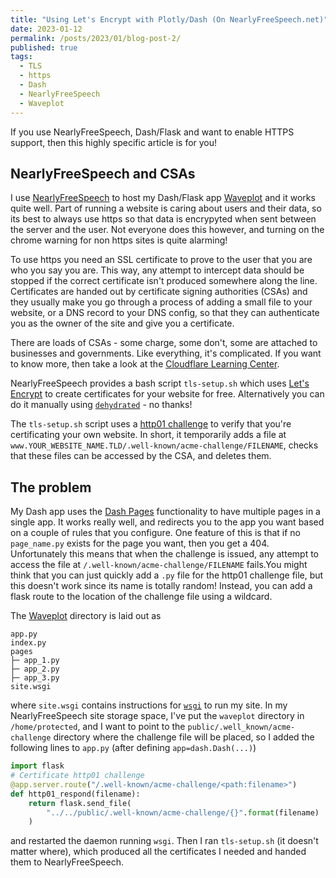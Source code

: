 ```yaml
---
title: "Using Let's Encrypt with Plotly/Dash (On NearlyFreeSpeech.net)"
date: 2023-01-12
permalink: /posts/2023/01/blog-post-2/
published: true
tags:
  - TLS
  - https
  - Dash
  - NearlyFreeSpeech
  - Waveplot
---
```


If you use NearlyFreeSpeech, Dash/Flask and want to enable HTTPS support, then this highly specific article is for you!

## NearlyFreeSpeech and CSAs

I use [NearlyFreeSpeech](https://www.nearlyfreespeech.net) to host my Dash/Flask app [Waveplot](https://www.waveplot.com) and it works quite well. Part of running a website is caring about users and their data, so its best to always use https so that data is encrypyted when sent between the server and the user. Not everyone does this however, and turning on the chrome warning for non https sites is quite alarming!

To use https you need an SSL certificate to prove to the user that you are who you say you are. This way, any attempt to intercept data should be stopped if the correct certificate isn't produced somewhere along the line. Certificates are handed out by certificate signing authorities (CSAs) and they usually make you go through a process of adding a small file to your website, or a DNS record to your DNS config, so that they can authenticate you as the owner of the site and give you a certificate.

There are loads of CSAs - some charge, some don't, some are attached to businesses and governments. Like everything, it's complicated. If you want to know more, then take a look at the [Cloudflare Learning Center](https://www.cloudflare.com/en-gb/learning/).

NearlyFreeSpeech provides a bash script `tls-setup.sh` which uses [Let's Encrypt](https://letsencrypt.org/) to create certificates for your website for free. Alternatively you can do it manually using [`dehydrated`](https://github.com/dehydrated-io/dehydrated) - no thanks! 

The `tls-setup.sh` script uses a [http01 challenge](https://letsencrypt.org/docs/challenge-types/) to verify that you're certificating your own website. In short, it temporarily adds a file at `www.YOUR_WEBSITE_NAME.TLD/.well-known/acme-challenge/FILENAME`, checks that these files can be accessed by the CSA, and deletes them.

## The problem

My Dash app uses the [Dash Pages](https://dash.plotly.com/urls) functionality to have multiple pages in a single app. It works really well, and redirects you to the app you want based on a couple of rules that you configure. One feature of this is that if no `page_name.py` exists for the page you want, then you get a 404. Unfortunately this means that when the challenge is issued, any attempt to access the file at `/.well-known/acme-challenge/FILENAME` fails.You might think that you can just quickly add a `.py` file for the http01 challenge file, but this doesn't work since its name is totally random! Instead, you can add a flask route to the location of the challenge file using a wildcard.

The [Waveplot](https://www.gitlab.com/jonkragskow/waveplot) directory is laid out as
```
app.py
index.py
pages
├─ app_1.py
├─ app_2.py
├─ app_3.py
site.wsgi
```
where `site.wsgi` contains instructions for [`wsgi`](https://wsgi.readthedocs.io/en/latest/what.html) to run my site. In my NearlyFreeSpeech site storage space, I've put the `waveplot` directory in `/home/protected`, and I want to point to the `public/.well_known/acme-challenge` directory where the challenge file will be placed, so I added the following lines to `app.py` (after defining `app=dash.Dash(...)`)

```python
import flask
# Certificate http01 challenge
@app.server.route("/.well-known/acme-challenge/<path:filename>")
def http01_respond(filename):
    return flask.send_file(
        "../../public/.well-known/acme-challenge/{}".format(filename)
    )
```

and restarted the daemon running `wsgi`. Then I ran `tls-setup.sh` (it doesn't matter where), which produced all the certificates I needed and handed them to NearlyFreeSpeech.